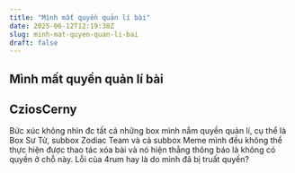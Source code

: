```yaml
---
title: "Mình mất quyền quản lí bài"
date: 2025-06-12T12:19:38Z
slug: minh-mat-quyen-quan-li-bai
draft: false
---
```


## Mình mất quyền quản lí bài

## CziosCerny

Bức xúc không nhìn đc  tất cả những box mình nắm quyền quản lí, cụ thể là Box Sư Tử, subbox Zodiac Team và cả subbox Meme mình đều không thể thực hiện được thao tác xóa bài và nó hiện thẳng thông báo là không có quyền ở chỗ này. Lỗi của 4rum hay là do mình đã bị truất quyền?